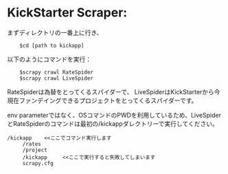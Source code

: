 # KickStarter Scraper:

まずディレクトリの一番上に行き、
```
    $cd [path to kickapp]
```
以下のようにコマンドを実行：
```
    $scrapy crawl RateSpider
    $scrapy crawl LiveSpider
```

RateSpiderは為替をとってくるスパイダーで、
LiveSpiderはKickStarterから今現在ファンデイングできるプロジェクトをとってくるスパイダーです。

env parameterではなく、OSコマンドのPWDを利用しているため、LiveSpiderとRateSpiderのコマンドは最初の/kickappダレクトリーで実行してください。
```
/kickapp    <<ここでコマンド実行します
     /rates
     /project
     /kickapp     <<ここで実行すると失敗してしまいます
     scrapy.cfg
```

